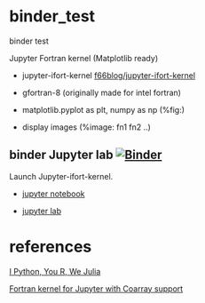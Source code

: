 # binder_test
binder test

Jupyter Fortran kernel (Matplotlib ready) 

- jupyter-ifort-kernel
[f66blog/jupyter-ifort-kernel](https://github.com/f66blog/jupyter-ifort-kernel)


- gfortran-8  (originally made for intel fortran)
- matplotlib.pyplot as plt, numpy as np (%fig:)
- display images (%image: fn1 fn2 ..)

## binder  Jupyter lab [![Binder](https://mybinder.org/badge.svg)](https://mybinder.org/v2/gh/f66blog/binder_test/master?filepath=examples%2Fexample.ipynb)

Launch Jupyter-ifort-kernel.    

- [jupyter notebook](https://mybinder.org/v2/gh/f66blog/binder_test/master?filepath=examples%2Fexample.ipynb)

- [jupyter lab](https://mybinder.org/v2/gh/f66blog/binder_test/master?urlpath=lab)

# references
 
[I Python, You R, We Julia](https://blog.jupyter.org/i-python-you-r-we-julia-baf064ca1fb6)

[Fortran kernel for Jupyter with Coarray support](https://github.com/sourceryinstitute/jupyter-CAF-kernel) 

